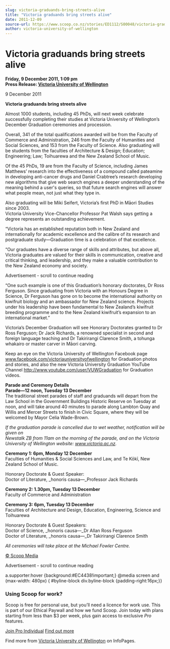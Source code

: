```yaml
---
slug: victoria-graduands-bring-streets-alive
title: "Victoria graduands bring streets alive"
date: 2011-12-09
source-url: https://www.scoop.co.nz/stories/ED1112/S00048/victoria-graduands-bring-streets-alive.htm
author: victoria-university-of-wellington
---
```

Victoria graduands bring streets alive
======================================

**Friday, 9 December 2011, 1:09 pm**  
**Press Release: [Victoria University of Wellington](https://info.scoop.co.nz/Victoria_University_of_Wellington)**

  
9 December 2011  
  
**Victoria graduands bring streets alive**

Almost 1000 students, including 45 PhDs, will next week celebrate successfully completing their studies at Victoria University of Wellington’s December Graduation ceremonies and procession.

Overall, 341 of the total qualifications awarded will be from the Faculty of Commerce and Administration, 246 from the Faculty of Humanities and Social Sciences, and 153 from the Faculty of Science. Also graduating will be students from the faculties of Architecture & Design; Education; Engineering; Law; Toihuarewa and the New Zealand School of Music.

Of the 45 PhDs, 19 are from the Faculty of Science, including James Matthews’ research into the effectiveness of a compound called pateamine in developing anti-cancer drugs and Daniel Crabtree’s research developing new algorithms that give web search engines a deeper understanding of the meaning behind a user's queries, so that future search engines will answer what people mean, not just what they type in.

Also graduating will be Miki Seifert, Victoria’s first PhD in Māori Studies since 2003.  
Victoria University Vice-Chancellor Professor Pat Walsh says getting a degree represents an outstanding achievement.

“Victoria has an established reputation both in New Zealand and internationally for academic excellence and the calibre of its research and postgraduate study—Graduation time is a celebration of that excellence.

“Our graduates have a diverse range of skills and attributes, but above all, Victoria graduates are valued for their skills in communication, creative and critical thinking, and leadership, and they make a valuable contribution to the New Zealand economy and society.

Advertisement - scroll to continue reading





“One such example is one of this Graduation’s honorary doctorates, Dr Ross Ferguson. Since graduating from Victoria with an Honours Degree in Science, Dr Ferguson has gone on to become the international authority on kiwifruit biology and an ambassador for New Zealand science. Projects under his leadership have been fundamental to New Zealand’s kiwifruit breeding programme and to the New Zealand kiwifruit’s expansion to an international market.”

Victoria’s December Graduation will see Honorary Doctorates granted to Dr Ross Ferguson; Dr Jack Richards, a renowned specialist in second and foreign language teaching and Dr Takirirangi Clarence Smith, a tohunga whakairo or master carver in Māori carving.

Keep an eye on the Victoria University of Wellington Facebook page www.facebook.com/victoriauniversityofwellington for Graduation photos and stories, and also the new Victoria University Graduation YouTube Channel http://www.youtube.com/user/VUWGraduation for Graduation videos.

**Parade and Ceremony Details**  
**Parade—12 noon, Tuesday 13 December**  
The traditional street parades of staff and graduands will depart from the Law School in the Government Buildings Historic Reserve on Tuesday at noon, and will take around 40 minutes to parade along Lambton Quay and Willis and Mercer Streets to finish in Civic Square, where they will be welcomed by Mayor Celia Wade-Brown.  
  
_If the graduation parade is cancelled due to wet weather, notification will be given on_  
_Newstalk ZB from 11am on the morning of the parade, and on the Victoria University of Wellington website: www.victoria.ac.nz._

**Ceremony 1: 6pm, Monday 12 December**  
Faculties of Humanities & Social Sciences and Law, and Te Kōkī, New Zealand School of Music.

Honorary Doctorate & Guest Speaker:  
Doctor of Literature, _honoris causa—_Professor Jack Richards  
  
**Ceremony 2: 1.30pm, Tuesday 13 December**  
Faculty of Commerce and Administration  
  
**Ceremony 3: 6pm, Tuesday 13 December**  
Faculties of Architecture and Design, Education, Engineering, Science and Toihuarewa

Honorary Doctorate & Guest Speakers:  
Doctor of Science, _honoris causa—_Dr Allan Ross Ferguson  
Doctor of Literature, _honoris causa—_Dr Takirirangi Clarence Smith

_All ceremonies will take place at the Michael Fowler Centre._  
  

[© Scoop Media](http://www.scoop.co.nz/about/terms.html)  

Advertisement - scroll to continue reading



a.supporter:hover {background:#EC4438!important;} @media screen and (max-width: 480px) { #byline-block div.byline-block {padding-right:16px;}}

### Using Scoop for work?

Scoop is free for personal use, but you’ll need a licence for work use. This is part of our Ethical Paywall and how we fund Scoop. Join today with plans starting from less than $3 per week, plus gain access to exclusive _Pro_ features.  
  
[Join Pro Individual](https://pro.scoop.co.nz/Individual/?from=ProIn24) [Find out more](https://pro.scoop.co.nz/using-scoop-for-work/?from=ProIn24)

Find more from [Victoria University of Wellington](https://info.scoop.co.nz/Victoria_University_of_Wellington) on InfoPages.